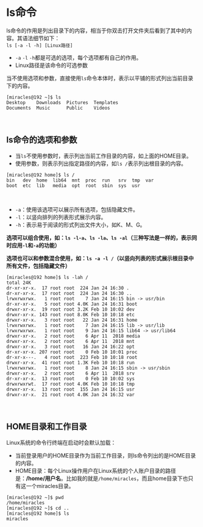 # ls命令
ls命令的作用是列出目录下的内容，相当于你双击打开文件夹后看到了其中的内容。其语法细节如下：  
`ls [-a -l -h] [Linux路径]`

- `-a` `-l` `-h`都是可选的选项，每个选项都有自己的作用。
- Linux路径是该命令的可选参数

当不使用选项和参数，直接使用`ls`命令本体时，表示以平铺的形式列出当前目录下的内容。  
```
[miracles@192 ~]$ ls
Desktop    Downloads  Pictures  Templates
Documents  Music      Public    Videos
```  
<br>

## ls命令的选项和参数
- 当`ls`不使用参数时，表示列出当前工作目录的内容，如上面的HOME目录。
- 使用参数，则表示列出指定路径的内容，如`ls /`表示列出根目录的内容。
```
[miracles@192 home]$ ls /
bin   dev  home  lib64  mnt  proc  run   srv  tmp  var
boot  etc  lib   media  opt  root  sbin  sys  usr
```
<br>

- `-a`：使用该选项可以展示所有选项，包括隐藏文件。
- `-l`：以竖向排列的列表形式展示内容。
- `-h`：表示易于阅读的形式列出文件大小，如K、M、G。  

**选项可以组合使用，如：`ls -l-a`、`ls -la`、`ls -al`（三种写法是一样的，表示同时应用`-l`和`-a`的功能）**

**选项也可以和参数混合使用，如：`ls -a -l /`（以竖向列表的形式展示根目录中所有文件，包括隐藏文件）**
```
[miracles@192 home]$ ls -lah /
total 24K
dr-xr-xr-x.  17 root root  224 Jan 24 16:30 .
dr-xr-xr-x.  17 root root  224 Jan 24 16:30 ..
lrwxrwxrwx.   1 root root    7 Jan 24 16:15 bin -> usr/bin
dr-xr-xr-x.   5 root root 4.0K Jan 24 16:31 boot
drwxr-xr-x.  19 root root 3.2K Feb 10 10:02 dev
drwxr-xr-x. 143 root root 8.0K Feb 10 10:18 etc
drwxr-xr-x.   3 root root   22 Jan 24 16:31 home
lrwxrwxrwx.   1 root root    7 Jan 24 16:15 lib -> usr/lib
lrwxrwxrwx.   1 root root    9 Jan 24 16:15 lib64 -> usr/lib64
drwxr-xr-x.   2 root root    6 Apr 11  2018 media
drwxr-xr-x.   2 root root    6 Apr 11  2018 mnt
drwxr-xr-x.   3 root root   16 Jan 24 16:22 opt
dr-xr-xr-x. 207 root root    0 Feb 10 10:01 proc
dr-xr-x---.   4 root root  223 Feb 10 10:18 root
drwxr-xr-x.  41 root root 1.3K Feb 10 10:18 run
lrwxrwxrwx.   1 root root    8 Jan 24 16:15 sbin -> usr/sbin
drwxr-xr-x.   2 root root    6 Apr 11  2018 srv
dr-xr-xr-x.  13 root root    0 Feb 10 10:02 sys
drwxrwxrwt.  17 root root 4.0K Feb 10 10:18 tmp
drwxr-xr-x.  13 root root  155 Jan 24 16:15 usr
drwxr-xr-x.  21 root root 4.0K Jan 24 16:32 var
```
<br>

## HOME目录和工作目录
Linux系统的命令行终端在启动时会默认加载：  
- 当前登录用户的HOME目录作为当前工作目录，则ls命令列出的是HOME目录的内容。
- HOME目录：每个Linux操作用户在Linux系统的个人账户目录的路径是：**/home/用户名**。比如我的就是`/home/miracles`，而且home目录下也只有这一个miracles目录。
```
[miracles@192 ~]$ pwd
/home/miracles
[miracles@192 ~]$ cd ..
[miracles@192 home]$ ls
miracles
```